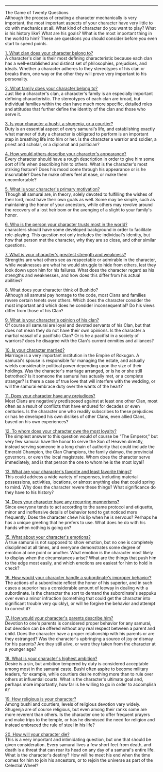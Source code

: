 ---
The Game of Twenty Questions<br>
Although the process of creating a character mechanically is very important, the most important aspects of your character have very little to do with mechanics at all. What kind of character do you want to play? What is his history like? What are his goals? What is the most important thing in the world to him? These are questions you should consider before you even start to spend points.

<span style="text-decoration: underline;">1. What clan does your character belong to?</span><br>
A character's clan is their most defining characteristic because each clan has a well-established and distinct set of philosophies, prejudices, and ideals. Whether a character adheres to they stereotypes of his clan or breaks them, one way or the other they will prove very important to his personality.

<span style="text-decoration: underline;">2. What family does your character belong to?</span><br>
Just like a character's clan, a character's family is an especially important defining characteristic. The stereotypes of each clan are broad, but individual families within the clan have much more specific, detailed roles and attitudes that further define the identity of the clan and those who serve it.

<span style="text-decoration: underline;">3. Is your character a bushi, a shugenja, or a courtier?</span><br>
Duty is an essential aspect of every samurai's life, and establishing exactly what manner of duty a character is obligated to perform is an important step in breathing life into him or her. Is the character a warrior and soldier, a priest and scholar, or a diplomat and politician?

<span style="text-decoration: underline;">4. How would others describe your character's appearance?</span><br>
Every character should have a rough description in order to give him some sort of life when describing him to others. What is the character's most striking feature? Does his mood come through his appearance or is he inscrutable? Does he make others feel at ease, or make them uncomfortable?

<span style="text-decoration: underline;">5. What is your character's primary motivation?</span><br>
Though all samurai are, in theory, solely devoted to fulfilling the wishes of their lord, most have their own goals as well. Some may be simple, such as maintaining the honor of your ancestors, while others may revolve around the recovery of a lost heirloom or the avenging of a slight to your family's honor.

<span style="text-decoration: underline;">6. Who is the person your character trusts most in the world?</span><br>
characters should have some developed background in order to facilitate role-playing. This question not only includes the individual's identity, but how that person met the character, why they are so close, and other similar questions.

<span style="text-decoration: underline;">7. What is your character's greatest strength and weakness?</span><br>
Strengths are what others see as respectable or admirable in the character, while weaknesses are what he would struggle to hide from others, lest they look down upon him for his failures. What does the character regard as his strengths and weaknesses, and how does this differ from his actual abilities?

<span style="text-decoration: underline;">8. What does your character think of Bushido?</span><br>
Although all samurai pay homage to the code, most Clans and families revere certain tenets over others. Which does the character consider the most important and which does he consider inconsequential? Do his views differ from those of his Clan?

<span style="text-decoration: underline;">9. What is your character's opinion of his clan?</span><br>
Of course all samurai are loyal and devoted servants of his Clan, but that does not mean they do not have their own opinions. Is the character a martial vassal of a pacifistic Clan? Or is he a pacifist in a society of warriors? does he disagree with the Clan's current enmities and alliances?

<span style="text-decoration: underline;">10. Is your character married?</span><br>
Marriage is a very important institution in the Empire of Rokugan. A samurai's spouse is responsible for managing the estate, and actually wields considerable political power depending upon the size of their holdings. Was the character's marriage arranged, or is he or she still betrothed? Is it someone the samurai has actually met, or a complete stranger? Is there a case of true love that will interfere with the wedding, or will the samurai embrace duty over the wants of the heart?

<span style="text-decoration: underline;">11. Does your character have any prejudices?</span><br>
Most Clans are negatively predisposed against at least one other Clan, most often as a result of conflicts that have endured for decades or even centuries. Is the character one who readily subscribes to these prejudices or has he developed his own dislikes of other Clans, even allied Clans, based on his own experiences?

<span style="text-decoration: underline;">12. To whom does your character owe the most loyalty?</span><br>
The simplest answer to this question would of course be &quot;The Emperor,&quot; but very few samurai have the honor to serve the Son of Heaven directly, instead serving someone in a long chain of authority that could include the Emerald Champion, the Clan Champions, the family daimyo, the provincial governors, or even the local magistrate. Whom does the character serve immediately, and is that person the one to whom he is the most loyal?

<span style="text-decoration: underline;">13. What are your character's favorite and least favorite things?</span><br>
This could address a wide variety of responses, including material possessions, activities, locations, or almost anything else that could spring to mind. Why does the character revere these things? What significance do they have to his history?

<span style="text-decoration: underline;">14. Does your character have any recurring mannerisms?</span><br>
Since everyone tends to act according to the same protocol and etiquette, minor and inoffensive details of behavior tend to get noticed more frequently. Does the character chew his lip when he is nervous? Perhaps he has a unique greeting that he prefers to use. What does he do with his hands when nothing is going on?

<span style="text-decoration: underline;">15. What about your character's emotions?</span><br>
A true samurai is not supposed to show emotion, but no one is completely disciplined at all times, and everyone demonstrates some degree of emotion at one point or another. What emotion is the character most likely to display when the circumstances arise? What are the things that push him to the edge most easily, and which emotions are easiest for him to hold in check?

<span style="text-decoration: underline;">16. How would your character handle a subordinate's improper behavior?</span><br>
The actions of a subordinate reflect the honor of his superior, and in such cases a superior has a considerable amount of leeway in dealing with a subordinate. Is the character the sort to demand the subordinate's seppuku over even a minor infraction (something that could get the character into significant trouble very quickly), or will he forgive the behavior and attempt to correct it?

<span style="text-decoration: underline;">17. How would your character's parents describe him?</span><br>
Devotion to one's parents is considered proper behavior for any samurai, but devotion can be offered without any real respect between a parent and child. Does the character have a proper relationship with his parents or are they estranged? Was the character's upbringing a source of joy or dismay for his parents? Are they still alive, or were they taken from the character at a younger age?

<span style="text-decoration: underline;">18. What is your character's highest ambition?</span><br>
Desire is a sin, but ambition tempered by duty is considered acceptable among most in the samurai caste. Bushi often aspire to become military leaders, for example, while courtiers desire nothing more than to rule over others at influential courts. What is the character's ultimate goal and, perhaps more importantly, how far is he willing to go in order to accomplish it?

<span style="text-decoration: underline;">19. How religious is your character?</span><br>
Among bushi and courtiers, levels of religious devotion vary widely. Shugenja are of course religious, but even among their ranks some are more reverent than others. Is the character one to offer frequent prayers and make trips to the temple, or has he dismissed the need for religion and instead embraced the rule of steel in his life?

<span style="text-decoration: underline;">20. How will your character die?</span><br>
This is a very important and intimidating question, but one that should be given consideration. Every samurai lives a few short feet from death, and death is a threat that can rear its head on any day of a samurai's entire life. What is the character's destiny? How will he meet his end when the time comes for him to join his ancestors, or to rejoin the universe as part of the Celestial Wheel?

